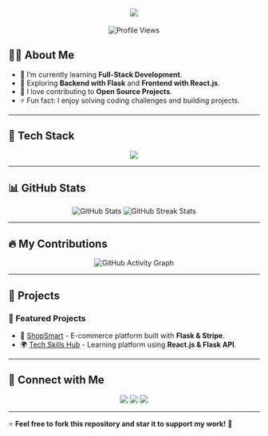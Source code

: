 <!-- Animated Header -->
<h1 align="center">
  <img src="https://readme-typing-svg.herokuapp.com?font=Fira+Code&duration=3000&pause=1000&color=36BCF7&center=true&vCenter=true&random=false&width=435&lines=Hello,+World!;I'm+Ohimai+Matthew!;Welcome+to+My+GitHub+Profile!;Happy+Coding!">
</h1>

<!-- Profile Views Counter -->
<p align="center">
  <img src="https://komarev.com/ghpvc/?username=MatthewOhimai&label=Profile%20Views&color=36BCF7&style=flat" alt="Profile Views" />
</p>

<!-- About Me -->
## 👨‍💻 About Me
- 🔭 I’m currently learning **Full-Stack Development**.
- 🌱 Exploring **Backend with Flask** and **Frontend with React.js**.
- 🤝 I love contributing to **Open Source Projects**.
- ⚡ Fun fact: I enjoy solving coding challenges and building projects.

---

## 🚀 Tech Stack
<div align="center">
  <img src="https://skillicons.dev/icons?i=python,flask,react,tailwind,js,html,css,git,github,vscode,postgres,mysql" />
</div>

---

## 📊 GitHub Stats
<p align="center">
  <img src="https://github-readme-stats.vercel.app/api?username=MatthewOhimai&show_icons=true&theme=radical&count_private=true" alt="GitHub Stats" />
  <img src="https://github-readme-streak-stats.herokuapp.com/?user=MatthewOhimai&theme=radical" alt="GitHub Streak Stats" />
</p>

---

## 🔥 My Contributions
<p align="center">
  <img src="https://github-readme-activity-graph.cyclic.app/graph?username=MatthewOhimai&theme=redical" alt="GitHub Activity Graph" />
</p>

---

## 💼 Projects
### 🚀 Featured Projects
- 🛒 [ShopSmart](https://github.com/MatthewOhimai/shopsmart) - E-commerce platform built with **Flask & Stripe**.
- 🌍 [Tech Skills Hub](https://github.com/MatthewOhimai/tech-skills-backend) - Learning platform using **React.js & Flask API**.

---

## 🤝 Connect with Me
<p align="center">
  <a href="https://linkedin.com/in/your-linkedin"><img src="https://img.shields.io/badge/LinkedIn-%230077B5.svg?&style=for-the-badge&logo=linkedin&logoColor=white" /></a>
  <a href="https://github.com/MatthewOhimai"><img src="https://img.shields.io/badge/GitHub-171515.svg?&style=for-the-badge&logo=github&logoColor=white" /></a>
  <a href="https://https://x.com/MatthewOhi19451"><img src="https://img.shields.io/badge/Twitter-1DA1F2.svg?&style=for-the-badge&logo=twitter&logoColor=white" /></a>
</p>

---

⭐ **Feel free to fork this repository and star it to support my work!** 🚀
